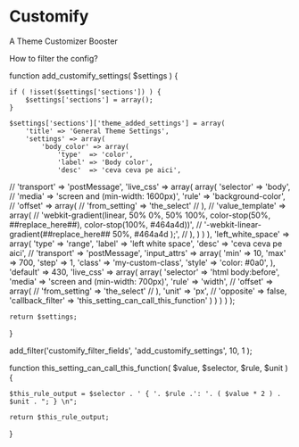 Customify
========

A Theme Customizer Booster

How to filter the config?

function add_customify_settings( $settings ) {

	if ( !isset($settings['sections']) ) {
		$settings['sections'] = array();
	}

	$settings['sections']['theme_added_settings'] = array(
		'title' => 'General Theme Settings',
		'settings' => array(
			'body_color' => array(
				'type'  => 'color',
				'label' => 'Body color',
				'desc'  => 'ceva ceva pe aici',
//				'transport' => 'postMessage',
				'live_css' => array(
					array(
						'selector' => 'body',
//						'media' => 'screen and (min-width: 1600px)',
						'rule' => 'background-color',
//						'offset' => array(
//							'from_setting' => 'the_select'
//						),
//						'value_template' => array(
//							'webkit-gradient(linear, 50% 0%, 50% 100%, color-stop(50%, ##replace_here##), color-stop(100%, #464a4d))',
//							'-webkit-linear-gradient(##replace_here## 50%, #464a4d );',
//						),
					)
				)
			),
			'left_white_space' => array(
				'type'  => 'range',
				'label' => 'left white space',
				'desc'  => 'ceva ceva pe aici',
//				'transport' => 'postMessage',
				'input_attrs' => array(
					'min'   => 10,
					'max'   => 700,
					'step'  => 1,
					'class' => 'my-custom-class',
					'style' => 'color: #0a0',
				),
				'default' => 430,
				'live_css' => array(
					array(
						'selector' => 'html body:before',
						'media' => 'screen and (min-width: 700px)',
						'rule' => 'width',
//						'offset' => array(
//							'from_setting' => 'the_select'
//						),
						'unit' => 'px',
//						'opposite' => false,
						'callback_filter' => 'this_setting_can_call_this_function'
					)
				)
			)
		)
	);

	return $settings;
}

add_filter('customify_filter_fields', 'add_customify_settings', 10, 1 );

function this_setting_can_call_this_function( $value, $selector, $rule, $unit ) {

	$this_rule_output = $selector . ' { '. $rule .': '. ( $value * 2 ) . $unit . "; } \n";

	return $this_rule_output;
}
